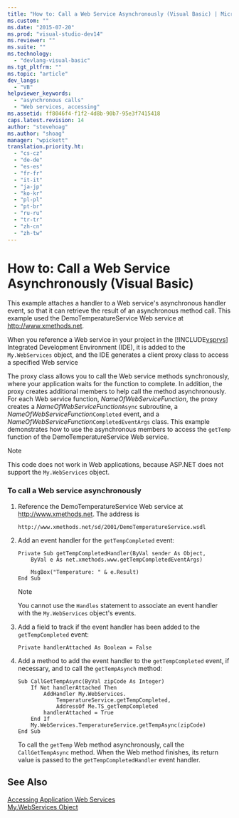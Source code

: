```yaml
---
title: "How to: Call a Web Service Asynchronously (Visual Basic) | Microsoft Docs"
ms.custom: ""
ms.date: "2015-07-20"
ms.prod: "visual-studio-dev14"
ms.reviewer: ""
ms.suite: ""
ms.technology: 
  - "devlang-visual-basic"
ms.tgt_pltfrm: ""
ms.topic: "article"
dev_langs: 
  - "VB"
helpviewer_keywords: 
  - "asynchronous calls"
  - "Web services, accessing"
ms.assetid: ff8046f4-f1f2-4d8b-90b7-95e3f7415418
caps.latest.revision: 14
author: "stevehoag"
ms.author: "shoag"
manager: "wpickett"
translation.priority.ht: 
  - "cs-cz"
  - "de-de"
  - "es-es"
  - "fr-fr"
  - "it-it"
  - "ja-jp"
  - "ko-kr"
  - "pl-pl"
  - "pt-br"
  - "ru-ru"
  - "tr-tr"
  - "zh-cn"
  - "zh-tw"
---
```

# How to: Call a Web Service Asynchronously (Visual Basic)
This example attaches a handler to a Web service's asynchronous handler event, so that it can retrieve the result of an asynchronous method call. This example used the DemoTemperatureService Web service at http://www.xmethods.net.  
  
 When you reference a Web service in your project in the [!INCLUDE[vsprvs](../../../csharp/includes/vsprvs_md.md)] Integrated Development Environment (IDE), it is added to the `My.WebServices` object, and the IDE generates a client proxy class to access a specified Web service  
  
 The proxy class allows you to call the Web service methods synchronously, where your application waits for the function to complete. In addition, the proxy creates additional members to help call the method asynchronously. For each Web service function, *NameOfWebServiceFunction*, the proxy creates a *NameOfWebServiceFunction*`Async` subroutine, a *NameOfWebServiceFunction*`Completed` event, and a *NameOfWebServiceFunction*`CompletedEventArgs` class. This example demonstrates how to use the asynchronous members to access the `getTemp` function of the DemoTemperatureService Web service.  
  
> [!NOTE]
>  This code does not work in Web applications, because ASP.NET does not support the `My.WebServices` object.  
  
### To call a Web service asynchronously  
  
1.  Reference the DemoTemperatureService Web service at http://www.xmethods.net. The address is  
  
    ```  
    http://www.xmethods.net/sd/2001/DemoTemperatureService.wsdl  
    ```  
  
2.  Add an event handler for the `getTempCompleted` event:  
  
    ```  
    Private Sub getTempCompletedHandler(ByVal sender As Object,   
        ByVal e As net.xmethods.www.getTempCompletedEventArgs)  
  
        MsgBox("Temperature: " & e.Result)  
    End Sub  
    ```  
  
    > [!NOTE]
    >  You cannot use the `Handles` statement to associate an event handler with the `My.WebServices` object's events.  
  
3.  Add a field to track if the event handler has been added to the `getTempCompleted` event:  
  
    ```  
    Private handlerAttached As Boolean = False  
    ```  
  
4.  Add a method to add the event handler to the `getTempCompleted` event, if necessary, and to call the `getTempAsynch` method:  
  
    ```  
    Sub CallGetTempAsync(ByVal zipCode As Integer)  
        If Not handlerAttached Then  
            AddHandler My.WebServices.  
                TemperatureService.getTempCompleted,   
                AddressOf Me.TS_getTempCompleted  
            handlerAttached = True  
        End If  
        My.WebServices.TemperatureService.getTempAsync(zipCode)  
    End Sub  
    ```  
  
     To call the `getTemp` Web method asynchronously, call the `CallGetTempAsync` method. When the Web method finishes, its return value is passed to the `getTempCompletedHandler` event handler.  
  
## See Also  
 [Accessing Application Web Services](../../../visual-basic/developing-apps/programming/accessing-application-web-services.md)   
 [My.WebServices Object](../../../visual-basic/language-reference/objects/my-webservices-object.md)